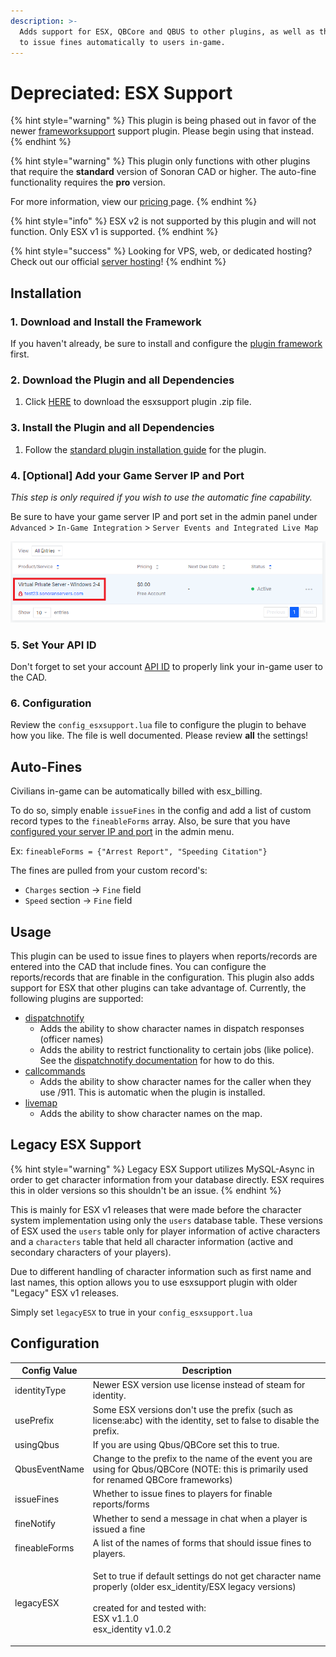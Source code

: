 ```yaml
---
description: >-
  Adds support for ESX, QBCore and QBUS to other plugins, as well as the ability
  to issue fines automatically to users in-game.
---
```


# Depreciated: ESX Support

{% hint style="warning" %}
This plugin is being phased out in favor of the newer [frameworksupport](../framework-support.md) support plugin. Please begin using that instead.
{% endhint %}

{% hint style="warning" %}
This plugin only functions with other plugins that require the **standard** version of Sonoran CAD or higher. The auto-fine functionality requires the **pro** version.

For more information, view our [pricing ](../../../../pricing/faq/)page.
{% endhint %}

{% hint style="info" %}
ESX v2 is not supported by this plugin and will not function. Only ESX v1 is supported.
{% endhint %}

{% hint style="success" %}
Looking for VPS, web, or dedicated hosting? Check out our official [server hosting](../../../../other-products/server-hosting.md)!
{% endhint %}

## Installation

### 1. Download and Install the Framework

If you haven't already, be sure to install and configure the [plugin framework](../../framework-installation.md) first.

### 2. Download the Plugin and all Dependencies

1. Click [HERE](https://github.com/Sonoran-Software/sonoran\_esxsupport/releases/tag/latest) to download the esxsupport plugin .zip file.

### 3. Install the Plugin and all Dependencies

1. Follow the [standard plugin installation guide](../../plugin-installation/) for the plugin.

### 4. \[Optional] Add your Game Server IP and Port

_This step is only required if you wish to use the automatic fine capability._

Be sure to have your game server IP and port set in the admin panel under `Advanced` > `In-Game Integration` > `Server Events and Integrated Live Map`

![Sonoran CAD - Server IP and Port](<../../../../.gitbook/assets/image (224).png>)

### 5. Set Your API ID

Don't forget to set your account [API ID](../../../../sonoran-cad/api-integration/getting-started/setting-your-api-id.md) to properly link your in-game user to the CAD.

### 6. Configuration

Review the `config_esxsupport.lua` file to configure the plugin to behave how you like. The file is well documented. Please review **all** the settings!

## Auto-Fines

Civilians in-game can be automatically billed with esx\_billing.

To do so, simply enable `issueFines` in the config and add a list of custom record types to the `fineableForms` array. Also, be sure that you have [configured your server IP and port](esx-support.md#4-optional-add-your-game-server-ip-and-port) in the admin menu.

Ex: `fineableForms = {"Arrest Report", "Speeding Citation"}`

The fines are pulled from your custom record's:

* `Charges` section -> `Fine` field
* `Speed` section -> `Fine` field

## Usage

This plugin can be used to issue fines to players when reports/records are entered into the CAD that include fines. You can configure the reports/records that are finable in the configuration. This plugin also adds support for ESX that other plugins can take advantage of. Currently, the following plugins are supported:

* [dispatchnotify](../dispatch-notify.md)
  * Adds the ability to show character names in dispatch responses (officer names)
  * Adds the ability to restrict functionality to certain jobs (like police). See the [dispatchnotify documentation](../dispatch-notify.md) for how to do this.
* [callcommands](../call-commands.md)
  * Adds the ability to show character names for the caller when they use /911. This is automatic when the plugin is installed.
* [livemap](../live-map.md)
  * Adds the ability to show character names on the map.

## Legacy ESX Support

{% hint style="warning" %}
Legacy ESX Support utilizes MySQL-Async in order to get character information from your database directly. ESX requires this in older versions so this shouldn't be an issue.
{% endhint %}

This is mainly for ESX v1 releases that were made before the character system implementation using only the `users` database table. These versions of ESX used the `users` table only for player information of active characters and a `characters` table that held all character information (active and secondary characters of your players).

Due to different handling of character information such as first name and last names, this option allows you to use esxsupport plugin with older "Legacy" ESX v1 releases.

Simply set `legacyESX` to true in your `config_esxsupport.lua`

## Configuration

| Config Value  | Description                                                                                                                                                                                 |
| ------------- | ------------------------------------------------------------------------------------------------------------------------------------------------------------------------------------------- |
| identityType  | Newer ESX version use license instead of steam for identity.                                                                                                                                |
| usePrefix     | Some ESX versions don't use the prefix (such as license:abc) with the identity, set to false to disable the prefix.                                                                         |
| usingQbus     | If you are using Qbus/QBCore set this to true.                                                                                                                                              |
| QbusEventName | Change to the prefix to the name of the event you are using for Qbus/QBCore (NOTE: this is primarily used for renamed QBCore frameworks)                                                    |
| issueFines    | Whether to issue fines to players for finable reports/forms                                                                                                                                 |
| fineNotify    | Whether to send a message in chat when a player is issued a fine                                                                                                                            |
| fineableForms | A list of the names of forms that should issue fines to players.                                                                                                                            |
| legacyESX     | <p>Set to true if default settings do not get character name properly (older esx_identity/ESX legacy versions)<br><br>created for and tested with:<br>ESX v1.1.0<br>esx_identity v1.0.2</p> |
